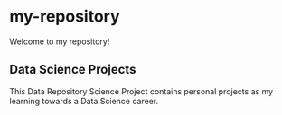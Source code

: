 # my-repository
Welcome to my repository!

## Data Science Projects
This Data Repository Science Project contains personal projects as my learning towards a Data Science career.

